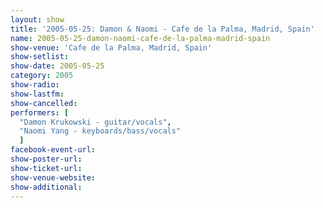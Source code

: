 ```yaml
---
layout: show
title: '2005-05-25: Damon & Naomi - Cafe de la Palma, Madrid, Spain'
name: 2005-05-25-damon-naomi-cafe-de-la-palma-madrid-spain
show-venue: 'Cafe de la Palma, Madrid, Spain'
show-setlist: 
show-date: 2005-05-25
category: 2005
show-radio: 
show-lastfm: 
show-cancelled: 
performers: [
  "Damon Krukowski - guitar/vocals",
  "Naomi Yang - keyboards/bass/vocals"
  ]
facebook-event-url: 
show-poster-url: 
show-ticket-url: 
show-venue-website: 
show-additional: 
---
```


